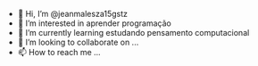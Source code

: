 - 👋 Hi, I’m @jeanmalesza15gstz
- 👀 I’m interested in aprender programação
- 🌱 I’m currently learning estudando pensamento computacional
- 💞️ I’m looking to collaborate on ...
- 📫 How to reach me ...

<!---
jeanmalesza15gstz/jeanmalesza15gstz is a ✨ special ✨ repository because its `README.md` (this file) appears on your GitHub profile.
You can click the Preview link to take a look at your changes.
--->
